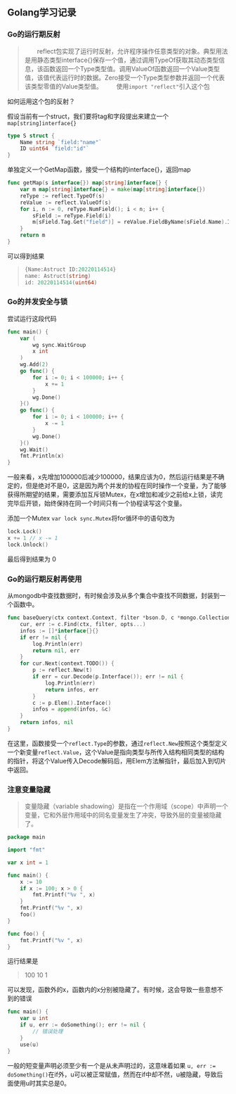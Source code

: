 ## Golang学习记录

### Go的运行期反射

> &emsp;&emsp;reflect包实现了运行时反射，允许程序操作任意类型的对象。典型用法是用静态类型interface{}保存一个值，通过调用TypeOf获取其动态类型信息，该函数返回一个Type类型值。调用ValueOf函数返回一个Value类型值，该值代表运行时的数据。Zero接受一个Type类型参数并返回一个代表该类型零值的Value类型值。
> &emsp;&emsp;使用` import "reflect" `引入这个包

如何运用这个包的反射？

假设当前有一个struct，我们要将tag和字段提出来建立一个` map[string]interface{} `
```Go
type S struct {
    Name string `field:"name"`
    ID uint64 `field:"id"`
}
```
单独定义一个GetMap函数，接受一个结构的interface{}，返回map
```Go
func getMap(s interface{}) map[string]interface{} {
    var m map[string]interface{} = make(map[string]interface{})
    reType := reflect.TypeOf(s)
    reValue := reflect.ValueOf(s)
    for i, n := 0, reType.NumField(); i < n; i++ {
    	sField := reType.Field(i)
    	m[sField.Tag.Get("field")] = reValue.FieldByName(sField.Name).Interface()
    }
    return m
}
```
可以得到结果
> ```Go
> {Name:Astruct ID:20220114514}
> name: Astruct(string)
> id: 20220114514(uint64)
> ```

### Go的并发安全与锁

尝试运行这段代码

```Go
func main() {
	var (
		wg sync.WaitGroup
		x int
	)
	wg.Add(2)
	go func() {
		for i := 0; i < 100000; i++ {
			x += 1
		}
		wg.Done()
	}()
	go func() {
		for i := 0; i < 100000; i++ {
			x -= 1
		}
		wg.Done()
	}()
	wg.Wait()
	fmt.Println(x)
}
```

一般来看，x先增加100000后减少100000，结果应该为0，然后运行结果是不确定的，但是绝对不是0，这是因为两个并发的协程在同时操作一个变量，为了能够获得所期望的结果，需要添加互斥锁Mutex，在x增加和减少之前给x上锁，读完完毕后开锁，始终保持在同一个时间只有一个协程读写这个变量。

添加一个Mutex `var lock sync.Mutex`将for循环中的语句改为
``` Go
lock.Lock()
x += 1 // x -= 1
lock.Unlock()
```

最后得到结果为 0

### Go的运行期反射再使用

从mongodb中查找数据时，有时候会涉及从多个集合中查找不同数据，封装到一个函数中。

``` Go
func baseQuery(ctx context.Context, filter *bson.D, c *mongo.Collection, t reflect.Type, opts ...*options.FindOptions) ([]*interface{}, error) {
	cur, err := c.Find(ctx, filter, opts...)
	infos := []*interface{}{}
	if err != nil {
		log.Println(err)
		return nil, err
	}
	for cur.Next(context.TODO()) {
		p := reflect.New(t)
		if err = cur.Decode(p.Interface()); err != nil {
			log.Println(err)
			return infos, err
		}
		c := p.Elem().Interface()
		infos = append(infos, &c)
	}
	return infos, nil
}
```
在这里，函数接受一个`reflect.Type`的参数，通过`reflect.New`按照这个类型定义一个新变量`reflect.Value`，这个Value是指向类型与所传入结构相同类型的结构的指针，将这个Value传入Decode解码后，用Elem方法解指针，最后加入到切片中返回。

### 注意变量隐藏

> 变量隐藏（variable shadowing）是指在一个作用域（scope）中声明一个变量，它和外层作用域中的同名变量发生了冲突，导致外层的变量被隐藏了。

``` Go
package main

import "fmt"

var x int = 1

func main() {
	x := 10
	if x := 100; x > 0 {
		fmt.Printf("%v ", x)
	}
	fmt.Printf("%v ", x)
	foo()
}

func foo() {
	fmt.Printf("%v ", x)
}
```

运行结果是
> 100 10 1

可以发现，函数外的x，函数内的x分别被隐藏了。有时候，这会导致一些意想不到的错误

``` Go
func main() {
	var u int
	if u, err := doSomething(); err != nil {
		// 错误处理
	}
	use(u) 
}
```

一般的短变量声明必须至少有一个是从未声明过的，这意味着如果 ` u, err := doSomething() `在if外，u可以被正常赋值，然而在if中却不然，u被隐藏，导致后面使用u时其实总是0。